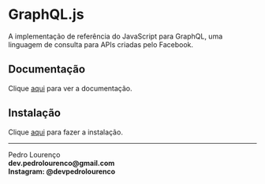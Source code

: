 # GraphQL.js

A implementação de referência do JavaScript para GraphQL, uma linguagem de consulta para APIs criadas pelo Facebook.

## Documentação

Clique [aqui](https://github.com/graphql/graphql-js) para ver a documentação.

## Instalação

Clique [aqui](https://www.npmjs.com/package/graphql) para fazer a instalação.


<hr>
<stong>Pedro Lourenço</strong><br>
<Strong>dev.pedrolourenco@gmail.com</strong><br>
<Strong>Instagram: @devpedrolourenco</strong>